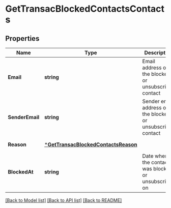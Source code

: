 # GetTransacBlockedContactsContacts

## Properties
Name | Type | Description | Notes
------------ | ------------- | ------------- | -------------
**Email** | **string** | Email address of the blocked or unsubscribed contact | [default to null]
**SenderEmail** | **string** | Sender email address of the blocked or unsubscribed contact | [default to null]
**Reason** | [***GetTransacBlockedContactsReason**](getTransacBlockedContacts_reason.md) |  | [default to null]
**BlockedAt** | **string** | Date when the contact was blocked or unsubscribed on | [default to null]

[[Back to Model list]](../README.md#documentation-for-models) [[Back to API list]](../README.md#documentation-for-api-endpoints) [[Back to README]](../README.md)

